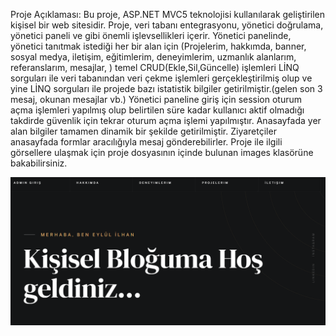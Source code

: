 Proje Açıklaması: 
Bu proje, ASP.NET MVC5 teknolojisi kullanılarak geliştirilen kişisel bir web sitesidir.
Proje, veri tabanı entegrasyonu, yönetici doğrulama, yönetici paneli ve  gibi önemli işlevsellikleri içerir. Yönetici panelinde,  yönetici tanıtmak istediği her bir alan için
(Projelerim, hakkımda, banner, sosyal medya, iletişim, eğitimlerim, deneyimlerim, uzmanlık alanlarım, referanslarım, mesajlar, ) temel CRUD(Ekle,Sil,Güncelle) işlemleri LİNQ sorguları ile 
veri tabanından veri çekme işlemleri gerçekleştirilmiş olup ve yine LİNQ sorguları ile projede bazı istatistik bilgiler getirilmiştir.(gelen son 3 mesaj, okunan mesajlar vb.)
Yönetici paneline giriş için session oturum açma işlemleri yapılmış olup belirtilen süre kadar kullanıcı aktif olmadığı takdirde güvenlik için tekrar oturum açma işlemi yapılmıştır.
Anasayfada yer alan bilgiler tamamen dinamik bir şekilde getirilmiştir. Ziyaretçiler anasayfada formlar aracılığıyla mesaj gönderebilirler. 
Proje ile ilgili görsellere ulaşmak için proje dosyasının içinde bulunan images klasörüne bakabilirsiniz.

<img src="https://github.com/Eylulilhan/my_portfolio_MVC/blob/master/my_portfolio_MVC/images/Anasayfa_1.PNG" alt="Anasayfa" width="700">


